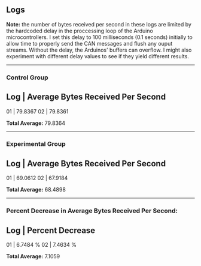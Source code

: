 ## Logs

**Note:** the number of bytes received per second in these 
logs are limited by the hardcoded delay in the proccessing 
loop of the Arduino microcontrollers. I set this delay to 
100 milliseconds (0.1 seconds) initially to allow time to properly 
send the CAN messages and flush any ouput streams. Without 
the delay, the Arduinos' buffers can overflow. I might also experiment 
with different delay values to see if they yield different results.  

---

### Control Group

Log |  Average Bytes Received Per Second
-----------------------------------------
01  |  79.8367
02  |  79.8361

**Total Average:** 79.8364

---

### Experimental Group

Log |  Average Bytes Received Per Second
-----------------------------------------
01  |  69.0612
02  |  67.9184

**Total Average:** 68.4898

---

### Percent Decrease in Average Bytes Received Per Second:

Log |  Percent Decrease 
-----------------------------------------
01  |  6.7484 %
02  |  7.4634 %

**Total Average:** 7.1059
